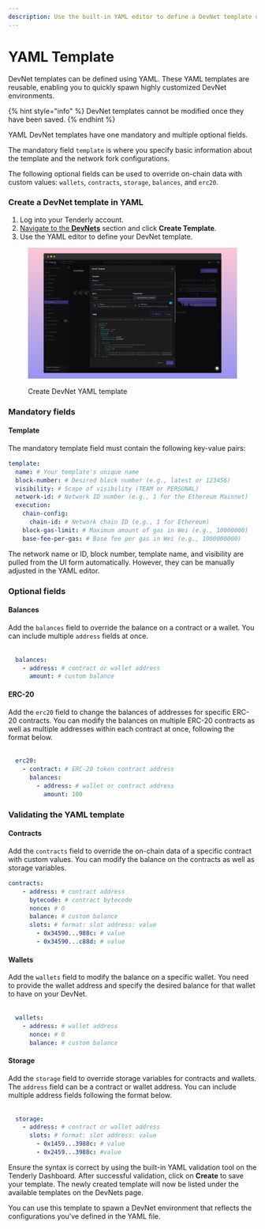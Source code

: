 ```yaml
---
description: Use the built-in YAML editor to define a DevNet template using YAML.
---
```


# YAML Template

DevNet templates can be defined using YAML. These YAML templates are reusable, enabling you to quickly spawn highly customized DevNet environments.

{% hint style="info" %}
DevNet templates cannot be modified once they have been saved.
{% endhint %}

YAML DevNet templates have one mandatory and multiple optional fields.

The mandatory field `template` is where you specify basic information about the template and the network fork configurations.

The following optional fields can be used to override on-chain data with custom values: `wallets`, `contracts`, `storage`, `balances`, and `erc20`.

### Create a DevNet template in YAML

1. Log into your Tenderly account.
2. [Navigate to the **DevNets**](https://dashboard.tenderly.co/register?redirectTo=devnets) section and click **Create Template**.
3. Use the YAML editor to define your DevNet template.

<figure><img src="../.gitbook/assets/yaml template.png" alt=""><figcaption><p>Create DevNet YAML template</p></figcaption></figure>

### Mandatory fields

#### Template

The mandatory template field must contain the following key-value pairs:

```yaml
template:
  name: # Your template's unique name
  block-number: # Desired block number (e.g., latest or 123456)
  visibility: # Scope of visibility (TEAM or PERSONAL)
  network-id: # Network ID number (e.g., 1 for the Ethereum Mainnet)
  execution:
    chain-config:
      chain-id: # Network chain ID (e.g., 1 for Ethereum)
    block-gas-limit: # Maximum amount of gas in Wei (e.g., 10000000)
    base-fee-per-gas: # Base fee per gas in Wei (e.g., 1000000000)
```

The network name or ID, block number, template name, and visibility are pulled from the UI form automatically. However, they can be manually adjusted in the YAML editor.

### Optional fields

#### **Balances**

Add the `balances` field to override the balance on a contract or a wallet. You can include multiple `address` fields at once.

```yaml

  balances:
    - address: # contract or wallet address
      amount: # custom balance
```

#### **ERC-20**

Add the `erc20` field to change the balances of addresses for specific ERC-20 contracts. You can modify the balances on multiple ERC-20 contracts as well as multiple addresses within each contract at once, following the format below.

```yaml

  erc20:
    - contract: # ERC-20 token contract address
      balances:
        - address: # wallet or contract address
          amount: 100
```

### **Validating the YAML template**

#### **Contracts**

Add the `contracts` field to override the on-chain data of a specific contract with custom values. You can modify the balance on the contracts as well as storage variables.

```yaml
contracts:
    - address: # contract address
      bytecode: # contract bytecode
      nonce: # 0
      balance: # custom balance
      slots: # format: slot address: value
        - 0x34590...988c: # value
        - 0x34590...c88d: # value
```

#### **Wallets**

Add the `wallets` field to modify the balance on a specific wallet. You need to provide the wallet address and specify the desired balance for that wallet to have on your DevNet.

```yaml

  wallets:
    - address: # wallet address
      nonce: # 0 
      balance: # custom balance

```

#### **Storage**

Add the `storage` field to override storage variables for contracts and wallets. The `address` field can be a contract or wallet address. You can include multiple address fields following the format below.

```yaml

  storage:
    - address: # contract or wallet address
      slots: # format: slot address: value
        - 0x1459...3988c: # value
        - 0x2459...3988c: #value
```

Ensure the syntax is correct by using the built-in YAML validation tool on the Tenderly Dashboard. After successful validation, click on **Create** to save your template. The newly created template will now be listed under the available templates on the DevNets page.

You can use this template to spawn a DevNet environment that reflects the configurations you’ve defined in the YAML file.
